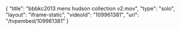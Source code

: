 {
    "title": "bbbkc2013 mens hudson collection v2.mov",
    "type": "solo",
    "layout": "iframe-static",
    "videoId": "109961381",
    "url": "\/tvpembed\/109961381"
}